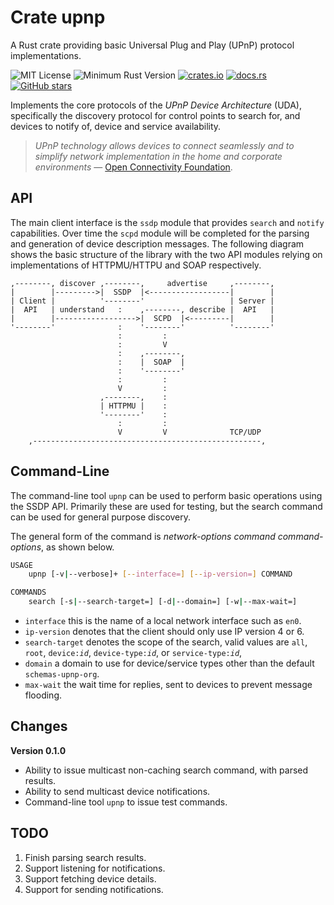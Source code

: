 # Crate upnp

A Rust crate providing basic Universal Plug and Play (UPnP) protocol implementations. 

![MIT License](https://img.shields.io/badge/license-mit-118811.svg)
![Minimum Rust Version](https://img.shields.io/badge/Min%20Rust-1.38-green.svg)
[![crates.io](https://img.shields.io/crates/v/upnp.svg)](https://crates.io/crates/upnp)
[![docs.rs](https://docs.rs/upnp/badge.svg)](https://docs.rs/upnp)
[![GitHub stars](https://img.shields.io/github/stars/johnstonskj/rust-upnp.svg)](https://github.com/johnstonskj/rust-upnp/stargazers)

Implements the core protocols of the  _UPnP Device Architecture_ (UDA), specifically the discovery protocol for
control points to search for, and devices to notify of, device and service availability.

> _UPnP technology allows devices to connect seamlessly and to simplify network implementation in the home and 
> corporate environments_ — [Open Connectivity Foundation](https://openconnectivity.org/developer/specifications/upnp-resources/upnp/).

## API

The main client interface is the `ssdp` module that provides `search` and `notify` capabilities. Over time the `scpd`
module will be completed for the parsing and generation of device description messages. The following diagram shows the 
basic structure of the library with the two API modules relying on implementations of HTTPMU/HTTPU and SOAP 
respectively.

```
,--------, discover ,--------,     advertise     ,--------,
|        |--------->|  SSDP  |<------------------|        |
| Client |          '--------'                   | Server |
|  API   | understand   :    ,--------, describe |  API   |
|        |------------------>|  SCPD  |<---------|        |
'--------'              :    '--------'          '--------'
                        :         :
                        :         V
                        :    ,--------,
                        :    |  SOAP  |
                        :    '--------'
                        :         :
                        V         :
                    ,--------,    :
                    | HTTPMU |    :
                    '--------'    :
                        :         :
                        V         V              TCP/UDP
    ,---------------------------------------------------,
```

## Command-Line

The command-line tool `upnp` can be used to perform basic operations using the SSDP API. Primarily these are used
for testing, but the search command can be used for general purpose discovery.

The general form of the command is _network-options command command-options_, as shown below.

```bash
USAGE
    upnp [-v|--verbose]+ [--interface=] [--ip-version=] COMMAND

COMMANDS
    search [-s|--search-target=] [-d|--domain=] [-w|--max-wait=]
```

* `interface` this is the name of a local network interface such as `en0`.
* `ip-version` denotes that the client should only use IP version 4 or 6.
* `search-target` denotes the scope of the search, valid values are `all`, `root`, `device:`_`id`_, 
  `device-type:`_`id`_, or `service-type:`_`id`_, 
* `domain` a domain to use for device/service types other than the default `schemas-upnp-org`.
* `max-wait` the wait time for replies, sent to devices to prevent message flooding.

## Changes

**Version 0.1.0**

* Ability to issue multicast non-caching search command, with parsed results.
* Ability to send multicast device notifications.
* Command-line tool `upnp` to issue test commands.

## TODO

1. Finish parsing search results.
2. Support listening for notifications.
3. Support fetching device details.
4. Support for sending notifications.